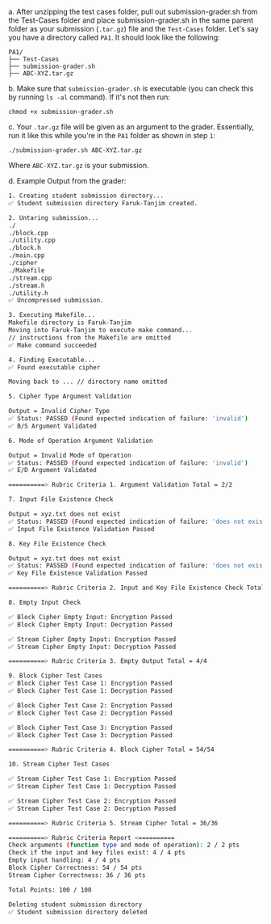 a. After unzipping the test cases folder, pull out submission-grader.sh from the Test-Cases folder and place submission-grader.sh in the same parent folder as your submission (`.tar.gz`) file and the `Test-Cases` folder. Let's say you have a directory called `PA1`. It should look like the following:

	PA1/
	├── Test-Cases
	├── submission-grader.sh
	├── ABC-XYZ.tar.gz

b. Make sure that `submission-grader.sh` is executable (you can check this by running `ls -al` command). If it's not then run: 

	chmod +x submission-grader.sh

c. Your `.tar.gz` file will be given as an argument to the grader. Essentially, run it like this while you're in the `PA1` folder as shown in step `1`:

	./submission-grader.sh ABC-XYZ.tar.gz

Where `ABC-XYZ.tar.gz` is your submission.

d. Example Output from the grader:

```bash
1. Creating student submission directory...
✅ Student submission directory Faruk-Tanjim created.

2. Untaring submission...
./
./block.cpp
./utility.cpp
./block.h
./main.cpp
./cipher
./Makefile
./stream.cpp
./stream.h
./utility.h
✅ Uncompressed submission.

3. Executing Makefile...
Makefile directory is Faruk-Tanjim
Moving into Faruk-Tanjim to execute make command...
// instructions from the Makefile are omitted
✅ Make command succeeded

4. Finding Executable...
✅ Found executable cipher

Moving back to ... // directory name omitted

5. Cipher Type Argument Validation

Output = Invalid Cipher Type
✅ Status: PASSED (Found expected indication of failure: 'invalid')
✅ B/S Argument Validated

6. Mode of Operation Argument Validation

Output = Invalid Mode of Operation
✅ Status: PASSED (Found expected indication of failure: 'invalid')
✅ E/D Argument Validated

==========> Rubric Criteria 1. Argument Validation Total = 2/2

7. Input File Existence Check

Output = xyz.txt does not exist
✅ Status: PASSED (Found expected indication of failure: 'does not exist')
✅ Input File Existence Validation Passed

8. Key File Existence Check

Output = xyz.txt does not exist
✅ Status: PASSED (Found expected indication of failure: 'does not exist')
✅ Key File Existence Validation Passed

==========> Rubric Criteria 2. Input and Key File Existence Check Total = 4/4

8. Empty Input Check

✅ Block Cipher Empty Input: Encryption Passed
✅ Block Cipher Empty Input: Decryption Passed

✅ Stream Cipher Empty Input: Encryption Passed
✅ Stream Cipher Empty Input: Decryption Passed

==========> Rubric Criteria 3. Empty Output Total = 4/4

9. Block Cipher Test Cases
✅ Block Cipher Test Case 1: Encryption Passed
✅ Block Cipher Test Case 1: Decryption Passed

✅ Block Cipher Test Case 2: Encryption Passed
✅ Block Cipher Test Case 2: Decryption Passed

✅ Block Cipher Test Case 3: Encryption Passed
✅ Block Cipher Test Case 3: Decryption Passed

==========> Rubric Criteria 4. Block Cipher Total = 54/54

10. Stream Cipher Test Cases

✅ Stream Cipher Test Case 1: Encryption Passed
✅ Stream Cipher Test Case 1: Decryption Passed

✅ Stream Cipher Test Case 2: Encryption Passed
✅ Stream Cipher Test Case 2: Decryption Passed

==========> Rubric Criteria 5. Stream Cipher Total = 36/36

==========> Rubric Criteria Report <==========
Check arguments (function type and mode of operation): 2 / 2 pts
Check if the input and key files exist: 4 / 4 pts
Empty input handling: 4 / 4 pts
Block Cipher Correctness: 54 / 54 pts
Stream Cipher Correctness: 36 / 36 pts

Total Points: 100 / 100

Deleting student submission directory
✅ Student submission directory deleted
```
